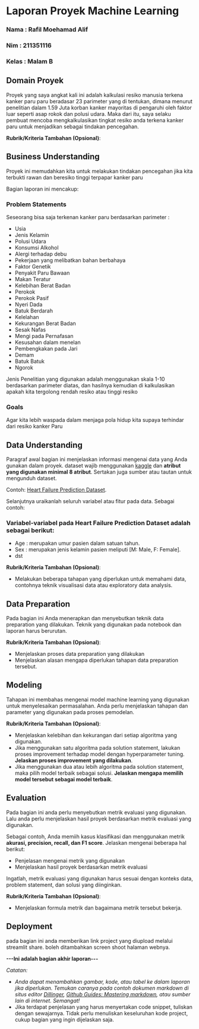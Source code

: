 # Laporan Proyek Machine Learning
### Nama : Rafil Moehamad Alif
### Nim : 211351116
### Kelas : Malam B

## Domain Proyek

Proyek yang saya angkat kali ini adalah kalkulasi resiko manusia terkena kanker paru paru beradasar 23 parimeter yang di tentukan, dimana menurut penelitian dalam 1.59 Juta korban kanker mayoritas di pengaruhi oleh faktor luar seperti asap rokok dan polusi udara.
Maka dari itu, saya selaku pembuat mencoba mengkalkulasikan tingkat resiko anda terkena kanker paru untuk menjadikan sebagai tindakan pencegahan.

**Rubrik/Kriteria Tambahan (Opsional)**:

## Business Understanding

Proyek ini memudahkan kita untuk melakukan tindakan pencegahan jika kita terbukti rawan dan beresiko tinggi terpapar kanker paru

Bagian laporan ini mencakup:

### Problem Statements

Seseorang bisa saja terkenan kanker paru berdasarkan parimeter :
- Usia
- Jenis Kelamin
- Polusi Udara
- Konsumsi Alkohol
- Alergi terhadap debu
- Pekerjaan yang melibatkan bahan berbahaya
- Faktor Genetik
- Penyakit Paru Bawaan
- Makan Teratur
- Kelebihan Berat Badan
- Perokok
- Perokok Pasif
- Nyeri Dada
- Batuk Berdarah
- Kelelahan
- Kekurangan Berat Badan
- Sesak Nafas
- Mengi pada Pernafasan
- Kesusahan dalam menelan
- Pembengkakan pada Jari
- Demam
- Batuk Batuk
- Ngorok

Jenis Penelitian yang digunakan adalah menggunakan skala 1-10 berdasarkan parimeter diatas, dan hasilnya kemudian di kalkulasikan apakah kita tergolong rendah resiko atau tinggi resiko

### Goals

Agar kita lebih waspada dalam menjaga pola hidup kita supaya terhindar dari resiko kanker Paru

## Data Understanding
Paragraf awal bagian ini menjelaskan informasi mengenai data yang Anda gunakan dalam proyek. dataset wajib menggunakan [kaggle](https://www.kaggle.com/) dan **atribut yang digunakan minimal 8 atribut**. Sertakan juga sumber atau tautan untuk mengunduh dataset.<br> 

Contoh: [Heart Failure Prediction Dataset](https://www.kaggle.com/datasets/fedesoriano/heart-failure-prediction).

Selanjutnya uraikanlah seluruh variabel atau fitur pada data. Sebagai contoh:  

### Variabel-variabel pada Heart Failure Prediction Dataset adalah sebagai berikut:
- Age : merupakan umur pasien dalam satuan tahun.
- Sex : merupakan jenis kelamin pasien meliputi [M: Male, F: Female].
- dst

**Rubrik/Kriteria Tambahan (Opsional)**:
- Melakukan beberapa tahapan yang diperlukan untuk memahami data, contohnya teknik visualisasi data atau exploratory data analysis.

## Data Preparation
Pada bagian ini Anda menerapkan dan menyebutkan teknik data preparation yang dilakukan. Teknik yang digunakan pada notebook dan laporan harus berurutan.

**Rubrik/Kriteria Tambahan (Opsional)**: 
- Menjelaskan proses data preparation yang dilakukan
- Menjelaskan alasan mengapa diperlukan tahapan data preparation tersebut.

## Modeling
Tahapan ini membahas mengenai model machine learning yang digunakan untuk menyelesaikan permasalahan. Anda perlu menjelaskan tahapan dan parameter yang digunakan pada proses pemodelan.

**Rubrik/Kriteria Tambahan (Opsional)**: 
- Menjelaskan kelebihan dan kekurangan dari setiap algoritma yang digunakan.
- Jika menggunakan satu algoritma pada solution statement, lakukan proses improvement terhadap model dengan hyperparameter tuning. **Jelaskan proses improvement yang dilakukan**.
- Jika menggunakan dua atau lebih algoritma pada solution statement, maka pilih model terbaik sebagai solusi. **Jelaskan mengapa memilih model tersebut sebagai model terbaik**.

## Evaluation
Pada bagian ini anda perlu menyebutkan metrik evaluasi yang digunakan. Lalu anda perlu menjelaskan hasil proyek berdasarkan metrik evaluasi yang digunakan.

Sebagai contoh, Anda memiih kasus klasifikasi dan menggunakan metrik **akurasi, precision, recall, dan F1 score**. Jelaskan mengenai beberapa hal berikut:
- Penjelasan mengenai metrik yang digunakan
- Menjelaskan hasil proyek berdasarkan metrik evaluasi

Ingatlah, metrik evaluasi yang digunakan harus sesuai dengan konteks data, problem statement, dan solusi yang diinginkan.

**Rubrik/Kriteria Tambahan (Opsional)**: 
- Menjelaskan formula metrik dan bagaimana metrik tersebut bekerja.

## Deployment
pada bagian ini anda memberikan link project yang diupload melalui streamlit share. boleh ditambahkan screen shoot halaman webnya.

**---Ini adalah bagian akhir laporan---**

_Catatan:_
- _Anda dapat menambahkan gambar, kode, atau tabel ke dalam laporan jika diperlukan. Temukan caranya pada contoh dokumen markdown di situs editor [Dillinger](https://dillinger.io/), [Github Guides: Mastering markdown](https://guides.github.com/features/mastering-markdown/), atau sumber lain di internet. Semangat!_
- Jika terdapat penjelasan yang harus menyertakan code snippet, tuliskan dengan sewajarnya. Tidak perlu menuliskan keseluruhan kode project, cukup bagian yang ingin dijelaskan saja.

